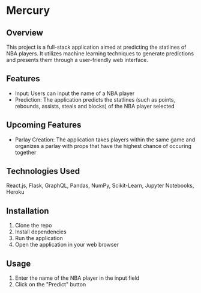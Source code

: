 # Mercury

## Overview
This project is a full-stack application aimed at predicting the statlines of NBA players. It utilizes machine learning techniques to generate predictions and presents them through a user-friendly web interface.

## Features
- Input: Users can input the name of a NBA player
- Prediction: The application predicts the statlines (such as points, rebounds, assists, steals and blocks) of the NBA player selected

## Upcoming Features
- Parlay Creation: The application takes players within the same game and organizes a parlay with props that have the highest chance of occuring together

## Technologies Used
React.js, Flask, GraphQL, Pandas, NumPy, Scikit-Learn, Jupyter Notebooks, Heroku

## Installation
1. Clone the repo
2. Install dependencies
3. Run the application
4. Open the application in your web browser


## Usage
1. Enter the name of the NBA player in the input field
2. Click on the "Predict" button